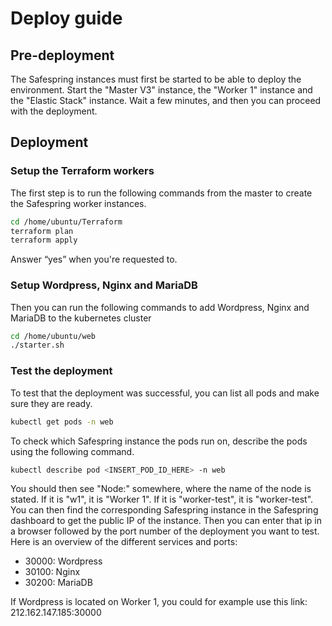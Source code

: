 # Deploy guide

## Pre-deployment

The Safespring instances must first be started to be able to deploy the environment. Start the "Master V3" instance, the "Worker 1" instance and the "Elastic Stack" instance.
Wait a few minutes, and then you can proceed with the deployment.

## Deployment

### Setup the Terraform workers

The first step is to run the following commands from the master to create the Safespring worker instances.

```bash
cd /home/ubuntu/Terraform
terraform plan
terraform apply
```

Answer “yes” when you're requested to.

### Setup Wordpress, Nginx and MariaDB

Then you can run the following commands to add Wordpress, Nginx and MariaDB to the kubernetes cluster

```bash
cd /home/ubuntu/web
./starter.sh
```

### Test the deployment

To test that the deployment was successful, you can list all pods and make sure they are ready.

```bash
kubectl get pods -n web
```

To check which Safespring instance the pods run on, describe the pods using the following command.

```bash
kubectl describe pod <INSERT_POD_ID_HERE> -n web
```

You should then see "Node:" somewhere, where the name of the node is stated. If it is "w1", it is "Worker 1". If it is "worker-test", it is "worker-test". You can then find the corresponding Safespring instance in the Safespring dashboard to get the public IP of the instance. Then you can enter that ip in a browser followed by the port number of the deployment you want to test. Here is an overview of the different services and ports:
- 30000: Wordpress
- 30100: Nginx
- 30200: MariaDB

If Wordpress is located on Worker 1, you could for example use this link: \
212.162.147.185:30000

